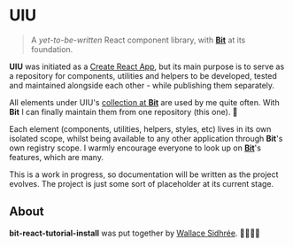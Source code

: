 # UIU

> A _yet-to-be-written_ React component library, with [**Bit**][2] at its foundation.

**UIU** was initiated as a [Create React App][3], but its main purpose is to serve as a repository for components, utilities and helpers to be developed, tested and maintained alongside each other - while publishing them separately.

All elements under UIU's [collection at **Bit**][4] are used by me quite often. With **Bit** I can finally maintain them from one repository (this one). 🙂

Each element (components, utilities, helpers, styles, etc) lives in its own isolated scope, whilst being available to any other application through **Bit**'s own registry scope. I warmly encourage everyone to look up on [**Bit**][2]'s features, which are many.

This is a work in progress, so documentation will be written as the project evolves. The project is just some sort of placeholder at its current stage.

## About

**bit-react-tutorial-install** was put together by [Wallace Sidhrée][1]. 👨‍💻🇳🇴

  [1]: http://sidhree.com/
  [2]: http://bit.dev/
  [3]: https://facebook.github.io/create-react-app/
  [4]: https://bit.dev/dreamyguy/uiu
